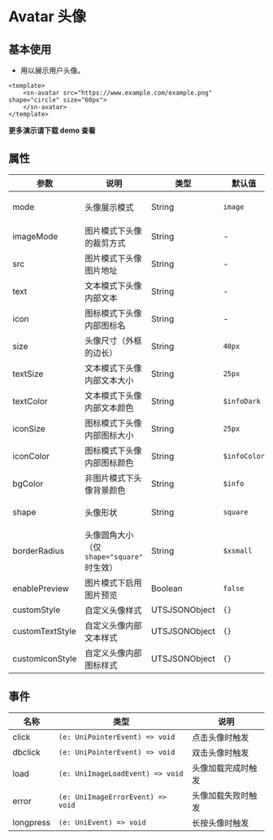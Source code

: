 

# Avatar 头像

## 基本使用

- 用以展示用户头像。

```vue
<template>
	<sn-avatar src="https://www.example.com/example.png" shape="circle" size="60px">
	</sn-avatar>
</template>
```

**更多演示请下载 demo 查看**

## 属性

| 参数            | 说明                                       | 类型            | 默认值       | 可选值                                                       |
| --------------- | ------------------------------------------ | --------------- | ------------ | ------------------------------------------------------------ |
| mode            | 头像展示模式                               | String        | `image`      | `image` \| `text` \| `icon`                                  |
| imageMode       | 图片模式下头像的裁剪方式                   | String        | -            | 同内置[`image`](https://doc.dcloud.net.cn/uni-app-x/component/image.html#image-mode-values) |
| src             | 图片模式下头像图片地址                     | String        | -            | -                                                            |
| text            | 文本模式下头像内部文本                     | String        | -            | -                                                            |
| icon            | 图标模式下头像内部图标名                   | String        | -            | -                                                            |
| size            | 头像尺寸（外框的边长）                     | String        | `40px`       | -                                                            |
| textSize        | 文本模式下头像内部文本大小                 | String        | `25px`       | -                                                            |
| textColor       | 文本模式下头像内部文本颜色                 | String        | `$infoDark`  | -                                                            |
| iconSize        | 图标模式下头像内部图标大小                 | String        | `25px`       | -                                                            |
| iconColor       | 图标模式下头像内部图标颜色                 | String        | `$infoColor` | -                                                            |
| bgColor         | 非图片模式下头像背景颜色                   | String        | `$info`      | -                                                            |
| shape           | 头像形状                                   | String        | `square`     | `square` \| `circle`                                         |
| borderRadius    | 头像圆角大小（仅 `shape="square"` 时生效） | String        | `$xsmall`    | -                                                            |
| enablePreview   | 图片模式下启用图片预览                     | Boolean       | `false`      | `true` \| `false`                                            |
| customStyle     | 自定义头像样式                             | UTSJSONObject | `{}`         | -                                                            |
| customTextStyle | 自定义头像内部文本样式                     | UTSJSONObject | `{}`         | -                                                            |
| customIconStyle | 自定义头像内部图标样式                     | UTSJSONObject | `{}`         | -                                                            |

## 事件

| 名称      | 类型                              | 说明               |
| --------- | --------------------------------- | ------------------ |
| click     | `(e: UniPointerEvent) => void`    | 点击头像时触发     |
| dbclick   | `(e: UniPointerEvent) => void`    | 双击头像时触发     |
| load      | `(e: UniImageLoadEvent) => void`  | 头像加载完成时触发 |
| error     | `(e: UniImageErrorEvent) => void` | 头像加载失败时触发 |
| longpress | `(e: UniEvent) => void`           | 长按头像时触发     |

<DemoPhone name="sn-avatar" />